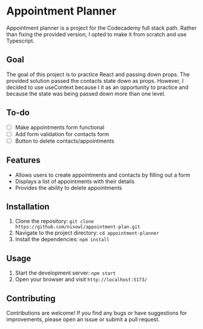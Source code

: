 # Appointment Planner

Appointment planner is a project for the Codecademy full stack path. Rather than fixing the provided version, I opted to make it from scratch and use Typescript.

## Goal

The goal of this project is to practice React and passing down props. The provided solution passed the contacts state down as props. However, I decided to use useContext because I it as an opportunity to practice and because the state was being passed down more than one level.

## To-do

- [ ] Make appointments form functional
- [ ] Add form validation for contacts form
- [ ] Button to delete contacts/appointments

## Features

- Allows users to create appointments and contacts by filling out a form
- Displays a list of appointments with their details
- Provides the ability to delete appointments

## Installation

1. Clone the repository: `git clone https://github.com/nixowl/appointment-plan.git`
2. Navigate to the project directory: `cd appointment-planner`
3. Install the dependencies: `npm install`

## Usage

1. Start the development server: `npm start`
2. Open your browser and visit `http://localhost:5173/`

## Contributing

Contributions are welcome! If you find any bugs or have suggestions for improvements, please open an issue or submit a pull request.